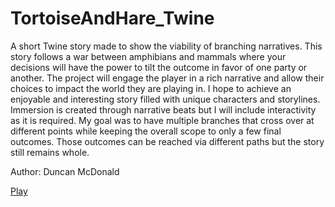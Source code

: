 # TortoiseAndHare_Twine

A short Twine story made to show the viability of branching narratives. This story follows a war between amphibians and mammals where your decisions will have the power to tilt the outcome in favor of one party or another. The project will engage the player in a rich narrative and allow their choices to impact the world they are playing in. I hope to achieve an enjoyable and interesting story filled with unique characters and storylines. Immersion is created through narrative beats but I will include interactivity as it is required. My goal was to have multiple branches that cross over at different points while keeping the overall scope to only a few final outcomes. Those outcomes can be reached via different paths but the story still remains whole.

Author: Duncan McDonald

[Play](https://mcdonaldduncan.github.io/TortoiseAndHare_Twine/The%20Tortoise%20and%20The%20Hare.html)
